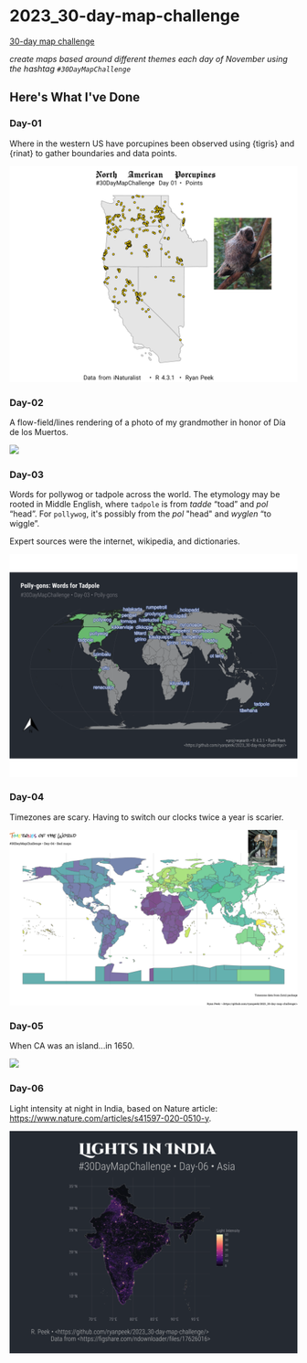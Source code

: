 # 2023_30-day-map-challenge

[30-day map challenge](https://30daymapchallenge.com/)

*create maps based around different themes each day of November using the hashtag `#30DayMapChallenge`*

## Here's What I've Done

### Day-01

Where in the western US have porcupines been observed using {tigris} and {rinat} to gather boundaries and data points.

![](figs/day01-points.png)

### Day-02

A flow-field/lines rendering of a photo of my grandmother in honor of Día de los Muertos.

![](figs/day02-lines.png)

### Day-03

Words for pollywog or tadpole across the world. The etymology may be rooted in Middle English, where `tadpole` is from *tadde* “toad” and *pol* “head”. For  `pollywog`, it's possibly from the *pol* "head" and *wyglen* “to wiggle”.

Expert sources were the internet, wikipedia, and dictionaries.

![](figs/day03-pollygons.png)


### Day-04

Timezones are scary. Having to switch our clocks twice a year is scarier.

![](figs/day04-badmap.png)

### Day-05

When CA was an island...in 1650.

![](figs/day05-analog.png)


### Day-06

Light intensity at night in India, based on Nature article: https://www.nature.com/articles/s41597-020-0510-y.

![](figs/day06-asia-lights.png)
